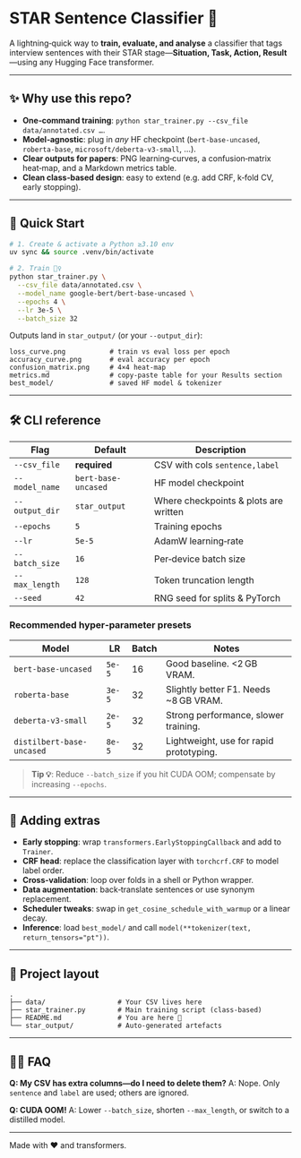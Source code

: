# STAR Sentence Classifier 📄

A lightning‑quick way to **train, evaluate, and analyse** a classifier that tags interview sentences with their STAR stage—**Situation, Task, Action, Result**—using any Hugging Face transformer.

---

## ✨ Why use this repo?

* **One‑command training**: `python star_trainer.py --csv_file data/annotated.csv …`.
* **Model‑agnostic**: plug in *any* HF checkpoint (`bert-base-uncased`, `roberta-base`, `microsoft/deberta-v3-small`, …).
* **Clear outputs for papers**: PNG learning‑curves, a confusion‑matrix heat‑map, and a Markdown metrics table.
* **Clean class‑based design**: easy to extend (e.g. add CRF, k‑fold CV, early stopping).

---

## 🚀 Quick Start

```bash
# 1. Create & activate a Python ≥3.10 env
uv sync && source .venv/bin/activate

# 2. Train 🏋️‍♀️
python star_trainer.py \
  --csv_file data/annotated.csv \
  --model_name google-bert/bert-base-uncased \
  --epochs 4 \
  --lr 3e-5 \
  --batch_size 32
```

Outputs land in `star_output/` (or your `--output_dir`):

```
loss_curve.png           # train vs eval loss per epoch
accuracy_curve.png       # eval accuracy per epoch
confusion_matrix.png     # 4×4 heat‑map
metrics.md               # copy‑paste table for your Results section
best_model/              # saved HF model & tokenizer
```

---

## 🛠️  CLI reference

| Flag           | Default             | Description                           |
| -------------- | ------------------- | ------------------------------------- |
| `--csv_file`   | **required**        | CSV with cols `sentence,label`        |
| `--model_name` | `bert-base-uncased` | HF model checkpoint                   |
| `--output_dir` | `star_output`       | Where checkpoints & plots are written |
| `--epochs`     | `5`                 | Training epochs                       |
| `--lr`         | `5e-5`              | AdamW learning‑rate                   |
| `--batch_size` | `16`                | Per‑device batch size                 |
| `--max_length` | `128`               | Token truncation length               |
| `--seed`       | `42`                | RNG seed for splits & PyTorch         |

### Recommended hyper‑parameter presets

| Model                     | LR     | Batch | Notes                                   |
| ------------------------- | ------ | ----- | --------------------------------------- |
| `bert-base-uncased`       | `5e-5` | 16    | Good baseline. <2 GB VRAM.              |
| `roberta-base`            | `3e-5` | 32    | Slightly better F1. Needs \~8 GB VRAM.  |
| `deberta-v3-small`        | `2e-5` | 32    | Strong performance, slower training.    |
| `distilbert-base-uncased` | `8e-5` | 32    | Lightweight, use for rapid prototyping. |

> **Tip 💡**: Reduce `--batch_size` if you hit CUDA OOM; compensate by increasing `--epochs`.

---

## 🧪 Adding extras

* **Early stopping**: wrap `transformers.EarlyStoppingCallback` and add to `Trainer`.
* **CRF head**: replace the classification layer with `torchcrf.CRF` to model label order.
* **Cross‑validation**: loop over folds in a shell or Python wrapper.
* **Data augmentation**: back‑translate sentences or use synonym replacement.
* **Scheduler tweaks**: swap in `get_cosine_schedule_with_warmup` or a linear decay.
* **Inference**: load `best_model/` and call `model(**tokenizer(text, return_tensors="pt"))`.

---

## 📁 Project layout

```
.
├── data/                  # Your CSV lives here
├── star_trainer.py        # Main training script (class‑based)
├── README.md              # You are here 👋
└── star_output/           # Auto‑generated artefacts
```

---

## 🙋‍♀️ FAQ

**Q: My CSV has extra columns—do I need to delete them?**
A: Nope. Only `sentence` and `label` are used; others are ignored.

**Q: CUDA OOM!**
A: Lower `--batch_size`, shorten `--max_length`, or switch to a distilled model.

---

Made with ❤️ and transformers.

